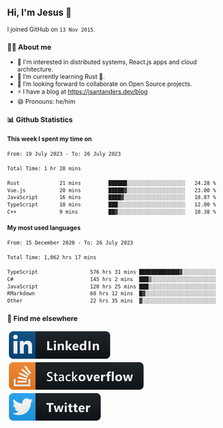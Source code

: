 ## Hi, I'm Jesus 👋

I joined GitHub on `13 Nov 2015`.

<!-- Talking about you -->

### 👨‍💻 About me

- 👦 I'm interested in distributed systems, React.js apps and cloud architecture.
- 🌱 I’m currently learning Rust 🦀.
- 👯 I’m looking forward to collaborate on Open Source projects.
- ⚡️ I have a blog at <https://jsantanders.dev/blog>
- 😄 Pronouns: he/him

### 📊 Github Statistics

#### This week I spent my time on

<!--START_SECTION:weekly-->

```txt
From: 19 July 2023 - To: 26 July 2023

Total Time: 1 hr 28 mins

Rust             21 mins         ██████░░░░░░░░░░░░░░░░░░░   24.28 %
Vue.js           20 mins         █████▓░░░░░░░░░░░░░░░░░░░   23.00 %
JavaScript       16 mins         ████▓░░░░░░░░░░░░░░░░░░░░   18.87 %
TypeScript       10 mins         ███░░░░░░░░░░░░░░░░░░░░░░   12.00 %
C++              9 mins          ██▓░░░░░░░░░░░░░░░░░░░░░░   10.38 %
```

<!--END_SECTION:weekly-->

#### My most used languages

<!--START_SECTION:alltime-->

```txt
From: 15 December 2020 - To: 26 July 2023

Total Time: 1,062 hrs 17 mins

TypeScript                 576 hrs 31 mins █████████████▓░░░░░░░░░░░   54.27 %
C#                         145 hrs 2 mins  ███▒░░░░░░░░░░░░░░░░░░░░░   13.65 %
JavaScript                 120 hrs 25 mins ███░░░░░░░░░░░░░░░░░░░░░░   11.34 %
RMarkdown                  68 hrs 12 mins  █▓░░░░░░░░░░░░░░░░░░░░░░░   06.42 %
Other                      22 hrs 35 mins  ▓░░░░░░░░░░░░░░░░░░░░░░░░   02.13 %
```

<!--END_SECTION:alltime-->

### 📢 Find me elsewhere

<p>
  <a target="_blank" href="https://linkedin.com/in/jsantanders">
    <img src="https://github.com/jsantanders/jsantanders/blob/master/img/linkedin.svg" alt="LinkedIn" style="vertical-align:top; margin:4px">
  </a>
  
  <a target="_blank" href="https://stackoverflow.com/users/7318331/jesus-santander">
    <img src="https://github.com/jsantanders/jsantanders/blob/master/img/stackoverflow.svg" alt="StackOverflow" style="vertical-align:top; margin:4px">
  </a>
  
  <a target="_blank" href="http://twitter.com/jsantanders">
    <img src="https://github.com/jsantanders/jsantanders/blob/master/img/twitter.svg" alt="Twitter" style="vertical-align:top; margin:4px">
  </a>
</p>
